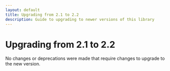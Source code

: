 ```yaml
---
layout: default
title: Upgrading from 2.1 to 2.2
description: Guide to upgrading to newer versions of this library
---
```


# Upgrading from 2.1 to 2.2

No changes or deprecations were made that require changes to upgrade to the new version.
